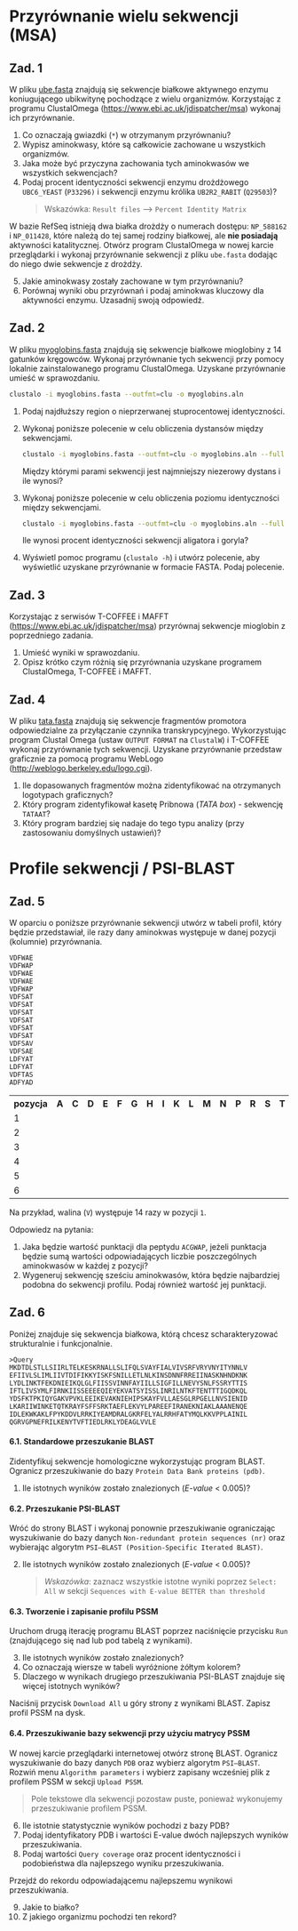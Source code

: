 # Przyrównanie wielu sekwencji (MSA)

## Zad. 1 
W pliku [ube.fasta](../data/ube.fasta) znajdują się sekwencje białkowe aktywnego enzymu koniugującego ubikwitynę pochodzące z wielu organizmów. Korzystając z programu ClustalOmega (<a href="https://www.ebi.ac.uk/jdispatcher/msa">https://www.ebi.ac.uk/jdispatcher/msa</a>) wykonaj ich przyrównanie.

1. Co oznaczają gwiazdki (`*`) w otrzymanym przyrównaniu?
2. Wypisz aminokwasy, które są całkowicie zachowane u wszystkich organizmów.
3. Jaka może być przyczyna zachowania tych aminokwasów we wszystkich sekwencjach?
4. Podaj procent identyczności sekwencji enzymu drożdżowego `UBC6_YEAST` (`P33296)` i sekwencji enzymu królika `UB2R2_RABIT` (`Q29503`)?
   > Wskazówka: `Result files` –> `Percent Identity Matrix`

W bazie RefSeq istnieją dwa białka drożdży o numerach dostępu: `NP_588162` i `NP_011428`, które należą do tej samej rodziny białkowej, ale **nie posiadają** aktywności katalitycznej. Otwórz program ClustalOmega w nowej karcie przeglądarki i wykonaj przyrównanie sekwencji z pliku `ube.fasta` dodając do niego dwie sekwencje z drożdży.

5. Jakie aminokwasy zostały zachowane w tym przyrównaniu?
6. Porównaj wyniki obu przyrównań i podaj aminokwas kluczowy dla aktywności enzymu. Uzasadnij swoją odpowiedź.


## Zad. 2
W pliku [myoglobins.fasta](../data/myoglobins.fasta) znajdują się sekwencje białkowe mioglobiny z 14 gatunków kręgowców. Wykonaj przyrównanie tych sekwencji przy pomocy lokalnie zainstalowanego programu ClustalOmega. Uzyskane przyrównanie umieść w sprawozdaniu.

```bash
clustalo -i myoglobins.fasta --outfmt=clu -o myoglobins.aln
``` 

1. Podaj najdłuższy region o nieprzerwanej stuprocentowej identyczności.
2. Wykonaj poniższe polecenie w celu obliczenia dystansów między sekwencjami.

   ```bash
   clustalo -i myoglobins.fasta --outfmt=clu -o myoglobins.aln --full --distmat-out=dist.txt
   ```

   Między którymi parami sekwencji jest najmniejszy niezerowy dystans i ile wynosi?

3. Wykonaj poniższe polecenie w celu obliczenia poziomu identyczności między sekwencjami. 

   ```bash
   clustalo -i myoglobins.fasta --outfmt=clu -o myoglobins.aln --full --distmat-out=dist.txt --percent-id
   ```

   Ile wynosi procent identyczności sekwencji aligatora i goryla?

4. Wyświetl pomoc programu (`clustalo -h`) i utwórz polecenie, aby wyświetlić uzyskane przyrównanie w formacie FASTA. Podaj polecenie.


## Zad. 3
Korzystając z serwisów T-COFFEE i MAFFT (<a href="https://www.ebi.ac.uk/jdispatcher/msa">https://www.ebi.ac.uk/jdispatcher/msa</a>) przyrównaj sekwencje mioglobin z poprzedniego zadania. 

1. Umieść wyniki w sprawozdaniu. 
2. Opisz krótko czym różnią się przyrównania uzyskane programem ClustalOmega, T-COFFEE i MAFFT.


## Zad. 4
W pliku [tata.fasta](../data/tata.fasta) znajdują się sekwencje fragmentów promotora odpowiedzialne za przyłączanie czynnika transkrypcyjnego. Wykorzystując program Clustal Omega (ustaw `OUTPUT FORMAT` na `ClustalW`) i T-COFFEE wykonaj przyrównanie tych sekwencji. Uzyskane przyrównanie przedstaw graficznie za pomocą programu WebLogo (<a href="http://weblogo.berkeley.edu/logo.cgi">http://weblogo.berkeley.edu/logo.cgi</a>).

1. Ile dopasowanych fragmentów można zidentyfikować na otrzymanych logotypach graficznych? 
2. Który program zidentyfikował kasetę Pribnowa (*TATA box*) - sekwencję `TATAAT`?
3. Który program bardziej się nadaje do tego typu analizy (przy zastosowaniu domyślnych ustawień)?


# Profile sekwencji / PSI-BLAST

## Zad. 5
W oparciu o poniższe przyrównanie sekwencji utwórz w tabeli profil, który będzie przedstawiał, ile razy dany aminokwas występuje w danej pozycji (kolumnie) przyrównania.

```
VDFWAE
VDFWAP
VDFWAE
VDFWAE
VDFWAP
VDFSAT
VDFSAT
VDFSAT
VDFSAT
VDFSAT
VDFSAT
VDFSAV
VDFSAE
LDFYAT
LDFYAT
VDFTAS
ADFYAD
```

<table>
  <tr>
    <th>pozycja</th>
    <th>A</th>
    <th>C</th>
    <th>D</th>
    <th>E</th>
    <th>F</th>
    <th>G</th>
    <th>H</th>
    <th>I</th>
    <th>K</th>
    <th>L</th>
    <th>M</th>
    <th>N</th>
    <th>P</th>
    <th>R</th>
    <th>S</th>
    <th>T</th> 
    <th>Q</th>
    <th>Y</th>
    <th>V</th>
    <th>W</th>   
  </tr>

  <tr>
    <td>1</td>
    <td></td>
    <td></td>
    <td></td>
    <td></td>
    <td></td>
    <td></td>
    <td></td>
    <td></td>
    <td></td>
    <td></td>
    <td></td>
    <td></td>
    <td></td>
    <td></td>
    <td></td>
    <td></td>
    <td></td>
    <td></td>
    <td>14</td>
    <td></td>
  </tr>
  <tr>
    <td>2</td>
    <td></td>
    <td></td>
    <td></td>
    <td></td>
    <td></td>
    <td></td>
    <td></td>
    <td></td>
    <td></td>
    <td></td>
    <td></td>
    <td></td>
    <td></td>
    <td></td>
    <td></td>
    <td></td>
    <td></td>
    <td></td>
    <td></td>
    <td></td>
  </tr>
  <tr>
    <td>3</td>
    <td></td>
    <td></td>
    <td></td>
    <td></td>
    <td></td>
    <td></td>
    <td></td>
    <td></td>
    <td></td>
    <td></td>
    <td></td>
    <td></td>
    <td></td>
    <td></td>
    <td></td>
    <td></td>
    <td></td>
    <td></td>
    <td></td>
    <td></td>
  </tr>
  <tr>
    <td>4</td>
    <td></td>
    <td></td>
    <td></td>
    <td></td>
    <td></td>
    <td></td>
    <td></td>
    <td></td>
    <td></td>
    <td></td>
    <td></td>
    <td></td>
    <td></td>
    <td></td>
    <td></td>
    <td></td>
    <td></td>
    <td></td>
    <td></td>
    <td></td>
  </tr>
  <tr>
    <td>5</td>
    <td></td>
    <td></td>
    <td></td>
    <td></td>
    <td></td>
    <td></td>
    <td></td>
    <td></td>
    <td></td>
    <td></td>
    <td></td>
    <td></td>
    <td></td>
    <td></td>
    <td></td>
    <td></td>
    <td></td>
    <td></td>
    <td></td>
    <td></td>
  </tr>
  <tr>
    <td>6</td>
    <td></td>
    <td></td>
    <td></td>
    <td></td>
    <td></td>
    <td></td>
    <td></td>
    <td></td>
    <td></td>
    <td></td>
    <td></td>
    <td></td>
    <td></td>
    <td></td>
    <td></td>
    <td></td>
    <td></td>
    <td></td>
    <td></td>
    <td></td>
  </tr>
</table>

Na przykład, walina (`V`) występuje 14 razy w pozycji `1`.

Odpowiedz na pytania:

1. Jaka będzie wartość punktacji dla peptydu `ACGWAP`, jeżeli punktacja będzie sumą wartości odpowiadających liczbie poszczególnych aminokwasów w każdej z pozycji?
2. Wygeneruj sekwencję sześciu aminokwasów, która będzie najbardziej podobna do sekwencji profilu. Podaj również wartość jej punktacji.


## Zad. 6
Poniżej znajduje się sekwencja białkowa, którą chcesz scharakteryzować strukturalnie i funkcjonalnie.

```
>Query
MKDTDLSTLLSIIRLTELKESKRNALLSLIFQLSVAYFIALVIVSRFVRYVNYITYNNLV
EFIIVLSLIMLIIVTDIFIKKYISKFSNILLETLNLKINSDNNFRREIINASKNHNDKNK
LYDLINKTFEKDNIEIKQLGLFIISSVINNFAYIILLSIGFILLNEVYSNLFSSRYTTIS
IFTLIVSYMLFIRNKIISSEEEEQIEYEKVATSYISSLINRILNTKFTENTTTIGQDKQL
YDSFKTPKIQYGAKVPVKLEEIKEVAKNIEHIPSKAYFVLLAESGLRPGELLNVSIENID
LKARIIWINKETQTKRAYFSFFSRKTAEFLEKVYLPAREEFIRANEKNIAKLAAANENQE
IDLEKWKAKLFPYKDDVLRRKIYEAMDRALGKRFELYALRRHFATYMQLKKVPPLAINIL
QGRVGPNEFRILKENYTVFTIEDLRKLYDEAGLVVLE
```

#### 6.1. Standardowe przeszukanie BLAST

Zidentyfikuj sekwencje homologiczne wykorzystując program BLAST. Ogranicz przeszukiwanie do bazy `Protein Data Bank proteins (pdb)`.

1. Ile istotnych wyników zostało znalezionych (*E-value* < 0.005)?

#### 6.2. Przeszukanie PSI-BLAST

Wróć do strony BLAST i wykonaj ponownie przeszukiwanie ograniczając wyszukiwanie do bazy danych `Non-redundant protein sequences (nr)` oraz wybierając algorytm `PSI–BLAST (Position-Specific Iterated BLAST)`.

2. Ile istotnych wyników zostało znalezionych (*E-value* < 0.005)?
   > *Wskazówka*: zaznacz wszystkie istotne wyniki poprzez `Select: All` w sekcji `Sequences with E-value BETTER than threshold`

#### 6.3. Tworzenie i zapisanie profilu PSSM

Uruchom drugą iterację programu BLAST poprzez naciśnięcie przycisku `Run` (znajdującego się nad lub pod tabelą z wynikami).

3. Ile istotnych wyników zostało znalezionych?
4. Co oznaczają wiersze w tabeli wyróżnione żółtym kolorem?
5. Dlaczego w wynikach drugiego przeszukiwania PSI-BLAST znajduje się więcej istotnych wyników?

Naciśnij przycisk `Download All` u góry strony z wynikami BLAST. Zapisz profil PSSM na dysk.

#### 6.4. Przeszukiwanie bazy sekwencji przy użyciu matrycy PSSM

W nowej karcie przeglądarki internetowej otwórz stronę BLAST. Ogranicz wyszukiwanie do bazy danych `PDB` oraz wybierz algorytm `PSI–BLAST`. Rozwiń menu `Algorithm parameters` i wybierz zapisany wcześniej plik z profilem PSSM w sekcji `Upload PSSM`.
> Pole tekstowe dla sekwencji pozostaw puste, ponieważ wykonujemy przeszukiwanie profilem PSSM.

6. Ile istotnie statystycznie wyników pochodzi z bazy PDB?
7. Podaj identyfikatory PDB i wartości E-value dwóch najlepszych wyników przeszukiwania.
8. Podaj wartości `Query coverage` oraz procent identyczności i podobieństwa dla najlepszego wyniku przeszukiwania.

Przejdź do rekordu odpowiadającemu najlepszemu wynikowi przeszukiwania.

9. Jakie to białko?
10. Z jakiego organizmu pochodzi ten rekord?